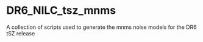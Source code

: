 # DR6_NILC_tsz_mnms
A collection of scripts used to generate the mnms noise models for the DR6 tSZ release
